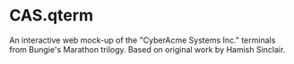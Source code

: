 # CAS.qterm
An interactive web mock-up of the "CyberAcme Systems Inc." terminals from Bungie's Marathon trilogy. Based on original work by Hamish Sinclair.
